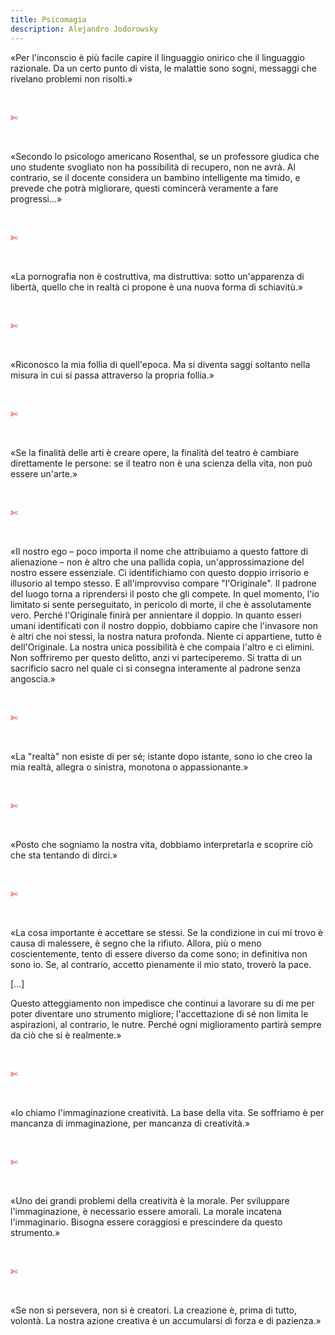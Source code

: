 ```yaml
---
title: Psicomagia
description: Alejandro Jodorowsky
---
```

«Per l'inconscio è più facile capire il linguaggio onirico che il linguaggio razionale. Da un certo punto di vista, le malattie sono sogni, messaggi che rivelano problemi non risolti.»

&nbsp;

<span style="color:red">✄</span>

&nbsp;

«Secondo lo psicologo americano Rosenthal, se un professore giudica che uno studente svogliato non ha possibilità di recupero, non ne avrà. Al contrario, se il docente considera un bambino intelligente ma timido, e prevede che potrà migliorare, questi comincerà veramente a fare progressi...»

&nbsp;

<span style="color:red">✄</span>

&nbsp;

«La pornografia non è costruttiva, ma distruttiva: sotto un'apparenza di libertà, quello che in realtà ci propone è una nuova forma di schiavitù.»

&nbsp;

<span style="color:red">✄</span>

&nbsp;

«Riconosco la mia follia di quell'epoca. Ma si diventa saggi soltanto nella misura in cui si passa attraverso la propria follia.»

&nbsp;

<span style="color:red">✄</span>

&nbsp;

«Se la finalità delle arti è creare opere, la finalità del teatro è cambiare direttamente le persone: se il teatro non è una scienza della vita, non può essere un'arte.»

&nbsp;

<span style="color:red">✄</span>

&nbsp;

«Il nostro ego – poco importa il nome che attribuiamo a questo fattore di alienazione – non è altro che una pallida copia, un'approssimazione del nostro essere essenziale. Ci identifichiamo con questo doppio irrisorio e illusorio al tempo stesso. E all'improvviso compare "l'Originale". Il padrone del luogo torna a riprendersi il posto che gli compete. In quel momento, l'io limitato si sente perseguitato, in pericolo di morte, il che è assolutamente vero. Perché l'Originale finirà per annientare il doppio. In quanto esseri umani identificati con il nostro doppio, dobbiamo capire che l'invasore non è altri che noi stessi, la nostra natura profonda. Niente ci appartiene, tutto è dell'Originale. La nostra unica possibilità è che compaia l'altro e ci elimini. Non soffriremo per questo delitto, anzi vi parteciperemo. Si tratta di un sacrificio sacro nel quale ci si consegna interamente al padrone senza angoscia.»

&nbsp;

<span style="color:red">✄</span>

&nbsp;

«La "realtà" non esiste di per sé; istante dopo istante, sono io che creo la mia realtà, allegra o sinistra, monotona o appassionante.»

&nbsp;

<span style="color:red">✄</span>

&nbsp;

«Posto che sogniamo la nostra vita, dobbiamo interpretarla e scoprire ciò che sta tentando di dirci.»

&nbsp;

<span style="color:red">✄</span>

&nbsp;

«La cosa importante è accettare se stessi. Se la condizione in cui mi trovo è causa di malessere, è segno che la rifiuto. Allora, più o meno coscientemente, tento di essere diverso da come sono; in definitiva non sono io. Se, al contrario, accetto pienamente il mio stato, troverò la pace.
&nbsp;

[...]
&nbsp;

Questo atteggiamento non impedisce che continui a lavorare su di me per poter diventare uno strumento migliore; l'accettazione di sé non limita le aspirazioni, al contrario, le nutre. Perché ogni miglioramento partirà sempre da ciò che si è realmente.»

&nbsp;

<span style="color:red">✄</span>

&nbsp;

«Io chiamo l'immaginazione creatività. La base della vita. Se soffriamo è per mancanza di immaginazione, per mancanza di creatività.»

&nbsp;

<span style="color:red">✄</span>

&nbsp;

«Uno dei grandi problemi della creatività è la morale. Per sviluppare l'immaginazione, è necessario essere amorali. La morale incatena l'immaginario. Bisogna essere coraggiosi e prescindere da questo strumento.»

&nbsp;

<span style="color:red">✄</span>

&nbsp;

«Se non si persevera, non si è creatori. La creazione è, prima di tutto, volontà. La nostra azione creativa è un accumularsi di forza e di pazienza.»
